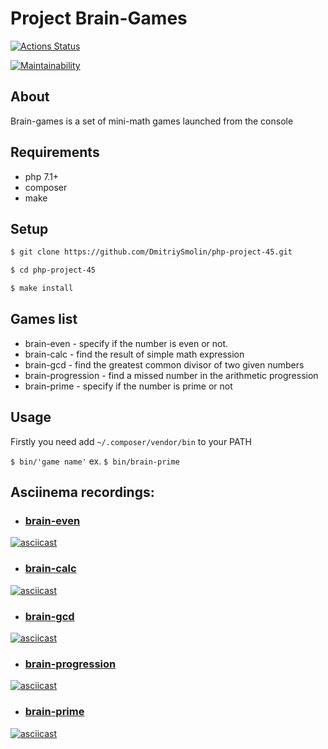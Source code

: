 # Project Brain-Games
[![Actions Status](https://github.com/DmitriySmolin/php-project-45/workflows/hexlet-check/badge.svg)](https://github.com/DmitriySmolin/php-project-45/actions)

[![Maintainability](https://api.codeclimate.com/v1/badges/8450ab124276e3b12131/maintainability)](https://codeclimate.com/github/DmitriySmolin/php-project-45/maintainability)

## About

Brain-games is a set of mini-math games launched from the console

## Requirements

* php 7.1+
* composer
* make

## Setup

```sh
$ git clone https://github.com/DmitriySmolin/php-project-45.git

$ cd php-project-45

$ make install
```
## Games list
- brain-even - specify if the number is even or not.
- brain-calc - find the result of simple math expression
- brain-gcd - find the greatest common divisor of two given numbers
- brain-progression - find a missed number in the arithmetic progression
- brain-prime - specify if the number is prime or not

## Usage
Firstly you need add `~/.composer/vendor/bin` to your PATH

`$ bin/'game name'`
ex. `$ bin/brain-prime`

## Asciinema recordings:

* ### [brain-even](https://asciinema.org/a/5NxTI9nYI6TD34U7opUbrTboe) 
[![asciicast](https://asciinema.org/a/5NxTI9nYI6TD34U7opUbrTboe.svg)](https://asciinema.org/a/5NxTI9nYI6TD34U7opUbrTboe)
* ### [brain-calc](https://asciinema.org/a/xb0KtrfSQ3rD5cAREQdlwNYHF)
[![asciicast](https://asciinema.org/a/xb0KtrfSQ3rD5cAREQdlwNYHF.svg)](https://asciinema.org/a/xb0KtrfSQ3rD5cAREQdlwNYHF)
* ### [brain-gcd](https://asciinema.org/a/nn73SZenMFC1UDG1DKm6QzVaD)
[![asciicast](https://asciinema.org/a/nn73SZenMFC1UDG1DKm6QzVaD.svg)](https://asciinema.org/a/nn73SZenMFC1UDG1DKm6QzVaD)
* ### [brain-progression](https://asciinema.org/a/zgJwy3Pae3IKAFAdv1k4AY8tB)
[![asciicast](https://asciinema.org/a/zgJwy3Pae3IKAFAdv1k4AY8tB.svg)](https://asciinema.org/a/zgJwy3Pae3IKAFAdv1k4AY8tB)
* ### [brain-prime](https://asciinema.org/a/TzKYY0W06VK4Y7poOIo1yRxIN)
[![asciicast](https://asciinema.org/a/TzKYY0W06VK4Y7poOIo1yRxIN.svg)](https://asciinema.org/a/TzKYY0W06VK4Y7poOIo1yRxIN)

